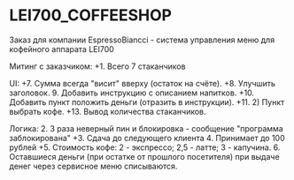 # LEI700_COFFEESHOP
Заказ для компании EspressoBiancci - система управления меню для кофейного аппарата LEI700

Митинг с заказчиком:
+1. Всего 7 стаканчиков

UI:
+7. Сумма всегда "висит" вверху (остаток на счёте).
+8. Улучшить заголовок.
9. Добавить инструкцию с описанием напитков.
+10. Добавить пункт положить деньги (отразить в инструкции).
+11. 2) Пункт выбрать кофе.
+13. Вывод количества стаканчиков.

Логика:
2. 3 раза неверный пин и блокировка - сообщение "программа заблокирована"
+3. Сдача до следующего клиента
4. Принимает до 100 рублей
+5. Стоимость кофе:
    2  - экспрессо;
    2,5 - латте;
    3  - капучина.
6. Оставшиеся деньги (при остатке от прошлого посетителя) при выдаче денег через сервисное меню списываются.









